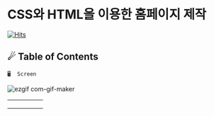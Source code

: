 # CSS와 HTML을 이용한 홈페이지 제작

[![Hits](https://hits.seeyoufarm.com/api/count/incr/badge.svg?url=https%3A%2F%2Fgithub.com%2Fbjl0615%2Fhomepage&count_bg=%2379C83D&title_bg=%23555555&icon=&icon_color=%23E7E7E7&title=hits&edge_flat=false)](https://hits.seeyoufarm.com)

## ☄ Table of Contents
    🖥  Screen


![ezgif com-gif-maker](https://user-images.githubusercontent.com/77454091/129482958-433e1ac0-7412-4c47-8bbc-0806b709ebc5.gif)

|| | |   |   |
|---|---|---|---|---|
||   |   |   |   |
|  |   |   |   |   |
|   |   |   |   |   |



